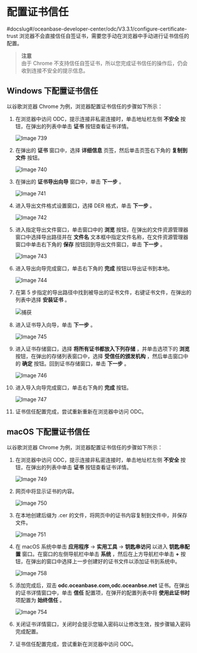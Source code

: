配置证书信任 
===========================
#docslug#/oceanbase-developer-center/odc/V3.3.1/configure-certificate-trust
浏览器不会直接信任自签证书，需要您手动在浏览器中手动进行证书信任的配置。
> **注意** <br>
> 由于 Chrome 不支持信任自签证书，所以您完成证书信任的操作后，仍会收到连接不安全的提示信息。

Windows 下配置证书信任 
------------------------------------

以谷歌浏览器 Chrome 为例，浏览器配置证书信任的步骤如下所示：

1. 在浏览器中访问 ODC，提示连接非私密连接时，单击地址栏左侧 **不安全** 按钮，在弹出的列表中单击 **证书** 按钮查看证书详情。

   ![Image 739](https://help-static-aliyun-doc.aliyuncs.com/assets/img/zh-CN/8556004261/p284267.png)
   

2. 在弹出的 **证书** 窗口中，选择 **详细信息** 页签，然后单击页签右下角的 **复制到文件** 按钮。

   ![Image 740](https://help-static-aliyun-doc.aliyuncs.com/assets/img/zh-CN/8556004261/p284350.png)
   

3. 在弹出的 **证书导出向导** 窗口中，单击 **下一步** 。

   ![Image 741](https://help-static-aliyun-doc.aliyuncs.com/assets/img/zh-CN/8556004261/p284352.png)
   

4. 进入导出文件格式设置窗口，选择 DER 格式，单击 **下一步** 。

   ![Image 742](https://help-static-aliyun-doc.aliyuncs.com/assets/img/zh-CN/8556004261/p284355.png)
   

5. 进入指定导出文件窗口，单击窗口中的 **浏览** 按钮，在弹出的文件资源管理器窗口中选择导出路径并在 **文件名** 文本框中指定文件名称，在文件资源管理器窗口中单击右下角的 **保存** 按钮回到导出文件窗口，单击 **下一步** 。

   ![Image 743](https://help-static-aliyun-doc.aliyuncs.com/assets/img/zh-CN/8556004261/p284395.png)
   

6. 进入导出向导完成窗口，单击右下角的 **完成** 按钮以导出证书到本地。

   ![Image 744](https://help-static-aliyun-doc.aliyuncs.com/assets/img/zh-CN/8556004261/p284396.png)
   

7. 在第 5 步指定的导出路径中找到被导出的证书文件，右键证书文件，在弹出的列表中选择 **安装证书** 。

   ![捕获](https://help-static-aliyun-doc.aliyuncs.com/assets/img/zh-CN/8556004261/p284397.png)
   

8. 进入证书导入向导，单击 **下一步** 。

   ![Image 745](https://help-static-aliyun-doc.aliyuncs.com/assets/img/zh-CN/8556004261/p284403.png)
   

9. 进入证书存储窗口，选择 **将所有证书都放入下列存储** ，并单击选项下的 **浏览** 按钮，在弹出的存储列表窗口中，选择 **受信任的颁发机构** ，然后单击窗口中的 **确定** 按钮。回到证书存储窗口，单击 **下一步** 。

   ![Image 746](https://help-static-aliyun-doc.aliyuncs.com/assets/img/zh-CN/9556004261/p284409.png)
   

10. 进入导入向导完成窗口，单击右下角的 **完成** 按钮。

    ![Image 747](https://help-static-aliyun-doc.aliyuncs.com/assets/img/zh-CN/9556004261/p284413.png)
    

11. 证书信任配置完成，尝试重新重新在浏览器中访问 ODC。

    




macOS 下配置证书信任 
----------------------------------

以谷歌浏览器 Chrome 为例，浏览器配置证书信任的步骤如下所示：

1. 在浏览器中访问 ODC，提示连接非私密连接时，单击地址栏左侧 **不安全** 按钮，在弹出的列表中单击 **证书** 按钮查看证书详情。

   ![Image 749](https://help-static-aliyun-doc.aliyuncs.com/assets/img/zh-CN/9556004261/p284535.png)
   

2. 网页中将显示证书的内容。

   ![Image 750](https://help-static-aliyun-doc.aliyuncs.com/assets/img/zh-CN/9556004261/p284536.png)
   

3. 在本地创建后缀为 .cer 的文件，将网页中的证书内容复制到文件中，并保存文件。

   ![Image 751](https://help-static-aliyun-doc.aliyuncs.com/assets/img/zh-CN/9556004261/p284516.png)
   

4. 在 macOS 系统中单击 **应用程序** -\> **实用工具** -\> **钥匙串访问** 以进入 **钥匙串配置** 窗口。在窗口的左侧导航栏中单击 **系统** ，然后在上方导航栏中单击 **+** 按钮，在弹出的窗口中选择上一步创建好的证书文件以添加证书到系统中。

   ![Image 758](https://help-static-aliyun-doc.aliyuncs.com/assets/img/zh-CN/9556004261/p284534.png)
   

5. 添加完成后，双击 **odc.oceanbase.com,odc.oceanbse.net** 证书。在弹出的证书详情窗口中，单击 **信任** 配置项，在弹开的配置列表中将 **使用此证书时** 项配置为 **始终信任** 。

   ![Image 754](https://help-static-aliyun-doc.aliyuncs.com/assets/img/zh-CN/9556004261/p284487.png)
   

6. 关闭证书详情窗口，关闭时会提示您输入密码以让修改生效，按步骤输入密码完成配置。

   

7. 证书信任配置完成，尝试重新在浏览器中访问 ODC。

   



